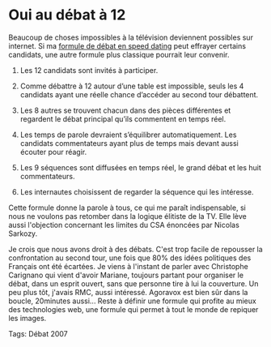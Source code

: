 # Oui au débat à 12

Beaucoup de choses impossibles à la télévision deviennent possibles sur internet. Si ma [formule de débat en speed dating](http://blog.tcrouzet.com/2007/04/03/sarkozy-dit-nom-au-debat/) peut effrayer certains candidats, une autre formule plus classique pourrait leur convenir.

1. Les 12 candidats sont invités à participer.

2. Comme débattre à 12 autour d’une table est impossible, seuls les 4 candidats ayant une réelle chance d’accéder au second tour débattent.

3. Les 8 autres se trouvent chacun dans des pièces différentes et regardent le débat principal qu’ils commentent en temps réel.

4. Les temps de parole devraient s’équilibrer automatiquement. Les candidats commentateurs ayant plus de temps mais devant aussi écouter pour réagir.

5. Les 9 séquences sont diffusées en temps réel, le grand débat et les huit commentateurs.

6. Les internautes choisissent de regarder la séquence qui les intéresse.

Cette formule donne la parole à tous, ce qui me paraît indispensable, si nous ne voulons pas retomber dans la logique élitiste de la TV. Elle lève aussi l'objection concernant les limites du CSA énoncées par Nicolas Sarkozy.

Je crois que nous avons droit à des débats. C'est trop facile de repousser la confrontation au second tour, une fois que 80% des idées politiques des Français ont été écartées.
 Je viens à l'instant de parler avec Christophe Carignano qui vient d'avoir Mariane, toujours partant pour organiser le débat, dans un esprit ouvert, sans que personne tire à lui la couverture. Un peu plus tôt, j'avais RMC, aussi intéressé. Agoravox est bien sûr dans la boucle, 20minutes aussi... Reste à définir une formule qui profite au mieux des technologies web, une formule qui permet à tout le monde de repiquer les images.

Tags: Débat 2007